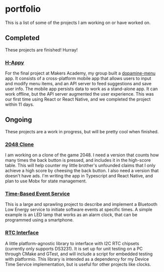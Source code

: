 # portfolio
This is a list of some of the projects I am working on or have worked on.

## Completed
These projects are finished! Hurray!

### [H-Appy](https://github.com/peter-james-allen/h-appy-client)
For the final project at Makers Academy, my group built a [dopamine-menu](https://www.youtube.com/watch?v=-6WCkTwW6xg) app. It consists of a cross-platform mobile app that allows users to input and modify menu items, and an API server to feed suggestions and save user info. The mobile app persists data to work as a stand-alone app. It can work offline, but the API server augmented the user experience.
This was our first time using React or React Native, and we completed the project within 11 days.

## Ongoing
These projects are a work in progress, but will be pretty cool when finished.

### [2048 Clone](https://github.com/jgumoes/2048)
I am working on a clone of the game 2048. I need a version that counts how many times the back button is pressed, and includes it in the high-score table. This will help counter my little brother's unfounded claims that I only achieve a high score by cheesing the back button. I also need a version that doesn't have ads. I'm writing the app in Typescript and React Native, and plan to use Mobx for state management.

### [Time-Based Event Service](https://github.com/jgumoes/time-based-event-service-specification)
This is a large and sprawling project to describe and implement a Bluetooth Low Energy service to initiate software events at specific times. A simple example is an LED lamp that works as an alarm clock, that can be programmed using a smartphone.

### [RTC Interface](https://github.com/jgumoes/RTC_interface)
A little platform-agnostic library to interface with I2C RTC chipsets (currently only supports DS3231). It is set up for unit testing on a PC through CMake and GTest, and will include a script for embedded testing with platformio. This library is intended as a dependency for my Device Time Service implementation, but is useful for other projects like clocks.
